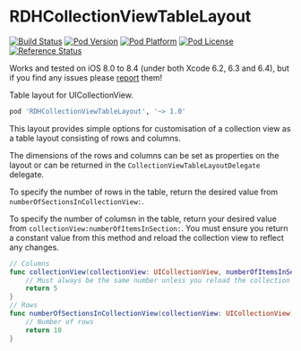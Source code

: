 RDHCollectionViewTableLayout 
===========================
[![Build Status](https://travis-ci.org/rhodgkins/RDHCollectionViewTableLayout.svg?branch=master)](https://travis-ci.org/rhodgkins/RDHCollectionViewTableLayout)
[![Pod Version](http://img.shields.io/cocoapods/v/RDHCollectionViewTableLayout.svg)](http://cocoadocs.org/docsets/RDHCollectionViewTableLayout/)
[![Pod Platform](http://img.shields.io/cocoapods/p/RDHCollectionViewTableLayout.svg)](http://cocoadocs.org/docsets/RDHCollectionViewTableLayout/)
[![Pod License](http://img.shields.io/cocoapods/l/RDHCollectionViewTableLayout.svg)](http://opensource.org/licenses/MIT)
[![Reference Status](https://www.versioneye.com/objective-c/rdhcollectionviewtablelayout/reference_badge.svg)](https://www.versioneye.com/objective-c/rdhcollectionviewtablelayout/references)

Works and tested on iOS 8.0 to 8.4 (under both Xcode 6.2, 6.3 and 6.4), but if you find any issues please [report](https://github.com/rhodgkins/RDHCollectionViewTableLayout/issues) them!

Table layout for UICollectionView.
``` ruby 
pod 'RDHCollectionViewTableLayout', '~> 1.0'
```

This layout provides simple options for customisation of a collection view as a table layout consisting of rows and columns.

The dimensions of the rows and columns can be set as properties on the layout or can be returned in the `CollectionViewTableLayoutDelegate` delegate.

To specify the number of rows in the table, return the desired value from `numberOfSectionsInCollectionView:`.

To specify the number of columsn in the table, return your desired value from `collectionView:numberOfItemsInSection:`.
You must ensure you return a constant value from this method and reload the collection view to reflect any changes.

```swift
// Columns
func collectionView(collectionView: UICollectionView, numberOfItemsInSection section: Int) -> Int {
    // Must always be the same number unless you reload the collection view
    return 5
}
// Rows
func numberOfSectionsInCollectionView(collectionView: UICollectionView) -> Int {
    // Number of rows
    return 10
}
```
